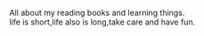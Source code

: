 
All about my reading books and learning things.  
life is short,life also is long,take care and have fun.
